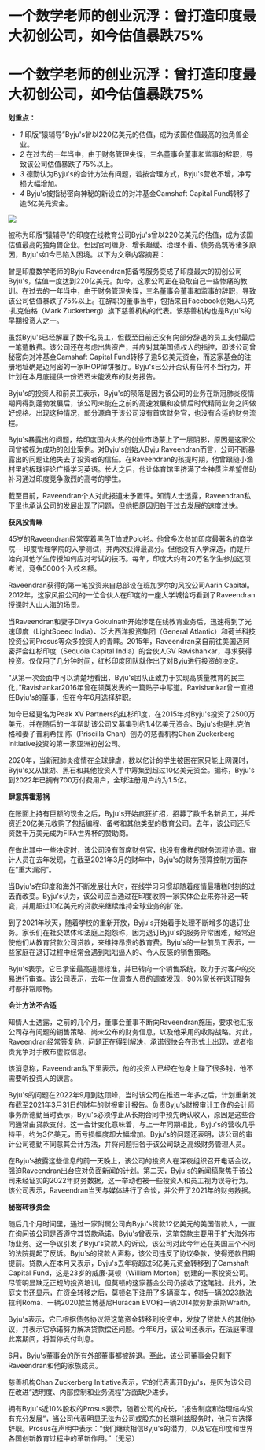 # 一个数学老师的创业沉浮：曾打造印度最大初创公司，如今估值暴跌75%

# 一个数学老师的创业沉浮：曾打造印度最大初创公司，如今估值暴跌75%

**划重点：**

  * _1_ 印版“猿辅导”Byju's曾以220亿美元的估值，成为该国估值最高的独角兽企业。
  * _2_ 在过去的一年当中，由于财务管理失误，三名董事会董事和监事的辞职，导致该公司估值暴跌了75%以上。
  * _3_ 德勤认为Byju's的会计方法有问题，若按合理方式，Byju's营收不增，净亏损大幅增加。
  * _4_ Byju's被指秘密向神秘的新设立的对冲基金Camshaft Capital Fund转移了逾5亿美元资金。

![](https://inews.gtimg.com/news_bt/ORpX2j-FOPKhCEWZmyulPEydYxc3UJne9plLrqrMmiM9wAA/1000)

被称为印版“猿辅导”的印度在线教育公司Byju's曾以220亿美元的估值，成为该国估值最高的独角兽企业。但因官司缠身、增长趋缓、治理不善、债务高筑等诸多原因，Byju's如今已陷入困境。以下为文章内容摘要：

曾是印度数学老师的Byju
Raveendran把备考服务变成了印度最大的初创公司Byju's，估值一度达到220亿美元。如今，这家公司正在吸取自己一些惨痛的教训。在过去的一年当中，由于财务管理失误，三名董事会董事和监事的辞职，导致该公司估值暴跌了75%以上。在辞职的董事当中，包括来自Facebook创始人马克·扎克伯格（Mark
Zuckerberg）旗下慈善机构的代表。该慈善机构也是Byju's的早期投资人之一。

虽然Byju's已经解雇了数千名员工，但截至目前还没有向部分辞退的员工支付最后一笔遣散费。该公司还在考虑出售资产，并应对其美国债权人的指控，即该公司曾秘密向对冲基金Camshaft
Capital
Fund转移了逾5亿美元资金，而这家基金的注册地址确是迈阿密的一家IHOP薄饼餐厅。Byju's已公开否认有任何不当行为，并计划在本月底提供一份迟迟未能发布的财务报告。

Byju's的投资人和前员工表示，Byju's的陨落是因为该公司的业务在新冠肺炎疫情期间得到蓬勃发展后，该公司未能在之前的高速发展和疫情后时代精简业务之间做好规格。出现这种情况，部分源自于该公司没有首席财务官，也没有合适的财务流程。

Byju's暴露出的问题，给印度国内火热的创业市场蒙上了一层阴影，原因是这家公司曾被视为成功的创业案例。对Byju's创始人Byju
Raveendran而言，公司不断暴露出的问题让他失去了投资者的信任。在Raveendran的孩提时期，他曾跟随小渔村里的板球评论广播学习英语。长大之后，他让体育馆里挤满了全神贯注希望借助补习通过印度竞争激烈的高考的学生。

截至目前，Raveendran个人对此报道未予置评。知情人士透露，Raveendran私下里也承认公司的发展出现了问题，但他把原因归咎于过去发展的速度过快。

**获风投青睐**

45岁的Raveendran经常穿着黑色T恤或Polo衫。他曾多次参加印度最著名的商学院--
印度管理学院的入学测试，并两次获得最高分。但他没有入学深造，而是开始向其他学生传授如何应对考试的技巧。每年，印度大约有20万名学生参加这项考试，竞争5000个入校名额。

Raveendran获得的第一笔投资来自总部设在班加罗尔的风投公司Aarin
Capital。2012年，这家风投公司的一位合伙人在印度的一座大学城恰巧看到了Raveendran授课时人山人海的场景。

当Raveendran和妻子Divya Gokulnath开始涉足在线教育业务后，迅速得到了光速印度（LightSpeed
India）、泛大西洋投资集团（General
Atlantic）和荷兰科技投资公司Prosus等众多投资人的青睐。2015年，Raveendran亲自前往美国迈阿密拜会红杉印度（Sequoia
Capital India）的合伙人GV Ravishankar，寻求获得投资。仅仅用了几分钟时间，红杉印度团队就作出了对Byju进行投资的决定。

“从第一次会面中可以清楚地看出，Byju's团队正致力于实现高质量教育的民主化，”Ravishankar2016年曾在领英发表的一篇贴子中写道。Ravishankar曾一直担任Byju's的董事，但在今年6月选择辞职。

如今已经更名为Peak XV
Partners的红杉印度，在2015年对Byju's投资了2500万美元，并在随后的一年帮助该公司又募集到约1.4亿美元资金。Byju's也是扎克伯格和妻子普莉希拉·陈（Priscilla
Chan）创办的慈善机构Chan Zuckerberg Initiative投资的第一家亚洲初创公司。

2020年，当新冠肺炎疫情在全球肆虐，数以亿计的学生被困在家只能上网课时，Byju's又从银湖、黑石和其他投资人手中筹集到超过10亿美元资金。据称，Byju's到2022年已拥有700万付费用户，全球注册用户约为1.5亿。

**肆意挥霍惹祸**

在账面上持有巨额的现金之后，Byju's开始疯狂扩招，招募了数千名新员工，并斥资近20亿美元收购了包括编程、备考和其他类型的教育公司。去年，该公司还斥资数千万美元成为FIFA世界杯的赞助商。

在做出其中一些决定时，该公司没有首席财务官，也没有像样的财务流程协调。审计人员在去年发现，在截至2021年3月的财年中，Byju's的财务预算控制方面存在“重大漏洞”。

当Byju's在印度和海外不断发展壮大时，在线学习习惯却随着疫情最糟糕时刻的过去而改变。Byju's认为，该公司应当通过在印度收购一家实体企业来弥补这一转变，并用超过10亿美元的贷款来继续维持全球业务的扩张。

到了2021年秋天，随着学校的重新开放，Byju's开始着手处理不断增多的退订业务。家长们在社交媒体和法庭上抱怨称，因为退订Byju's的服务异常困难，经常迫使他们从教育贷款公司贷款，来维持昂贵的教育费。Byju's的一些前员工表示，一些家庭在退订过程中经常会遇到咄咄逼人的、令人反感的销售策略。

Byju's表示，它已承诺最高道德标准，并已转向一个销售系统，致力于对客户的交易进行审查。该公司表示，去年一位调查人员的调查发现，90%家长在退订服务时都非常顺畅。

**会计方法不合适**

知情人士透露，之前的几个月，董事会董事不断向Raveendran施压，要求他汇报公司存有问题的销售策略、尚未公布的财务信息，以及他采用的收购战略。对此，Raveendran经常答复称，问题正在得到解决，承诺很快会在形式上出现，或者指责竞争对手散布虚假信息。

该消息称，Raveendran私下里表示，他的投资人已经在他身上赚了很多钱，他不需要听投资人的谏言。

Byju's的问题在2022年9月到达顶峰，当时该公司在推迟一年多之后，计划重新发布截至2021年3月31日的财年的财报审计报告。负责Byju's财报审计工作的会计师事务所德勤当时表示，Byju's必须停止从长期合同中预先确认收入，原因是这些合同通常由贷款支付。这一会计变化意味着，与上一年同期相比，Byju's的营收几乎持平，约为3亿美元，而亏损幅度却大幅增加。Byju's的问题还表明，该公司的审计公司德勤不同意其会计方法，并将问题归咎于该公司缺乏高级财务管理人员。

在Byju's披露这些信息的前一天晚上，该公司的投资人在深夜组织召开电话会议，强迫Raveendran出台应对负面新闻的计划。第二天，Byju's的新闻稿聚焦于该公司未经证实的2022年财务数据，这一举动也被一些投资人和员工视为误导行为。该公司表示，Raveendran当天与媒体进行了会谈，并公开了2021年的财务数据。

**秘密转移资金**

随后几个月时间里，通过一家附属公司向Byju's贷款12亿美元的美国借款人，一直在询问该公司是否遵守其贷款承诺。Byju's曾表示，这笔贷款主要用于扩大海外市场业务。这一争议引发了Byju's贷款人的诉讼，该公司对此今年还在美国三个不同的法院提起了反诉。Byju's的贷款人声称，该公司违反了协议条款，使得还款日期提前。贷款人在本月又表示，Byju's去年将超过5亿美元资金转移到了Camshaft
Capital Fund，这是23岁的威廉·莫顿（William
Morton）创建的一家投资公司。尽管明显缺乏正规的投资培训，但莫顿的这家基金公司仍接收了这笔钱。此外，法庭文书还显示，在资金转移之后，莫顿名下注册了多辆豪车，包括一辆2023款法拉利Roma、一辆2020款兰博基尼Huracán
EVO和一辆2014款劳斯莱斯Wraith。

Byju's表示，它已根据债务协议将这笔资金转移到投资中，发放了贷款人的其他协议，并表示它承诺努力解决贷款偿还问题。今年6月，该公司还表示，在法庭审理此案期间，将暂停支付利息。

6月，Byju's董事会的所有外部董事都被辞退。至此，该公司董事会只剩下Raveendran和他的家族成员。

慈善机构Chan Zuckerberg Initiative表示，它的代表离开Byju's，是因为该公司在改进“透明度、内部控制和业务流程”方面缺少进步。

拥有Byju's近10%股权的Prosus表示，随着公司的成长，“报告制度和治理结构没有充分发展”，当公司代表明显无法为公司或股东的长期利益服务时，他只有选择辞职。Prosus在声明中表示：“我们继续相信Byju's的潜力，以及它在印度和世界各国创新教育过程中的革新作用。”（无忌）


